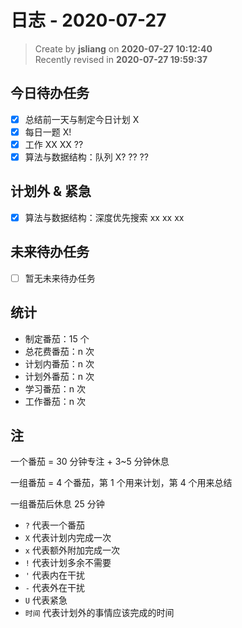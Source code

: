 日志 - 2020-07-27
===

> Create by **jsliang** on **2020-07-27 10:12:40**  
> Recently revised in **2020-07-27 19:59:37**  

## 今日待办任务

* [x] 总结前一天与制定今日计划 X
* [x] 每日一题 X!
* [x] 工作 XX XX ??
* [x] 算法与数据结构：队列 X? ?? ??

## 计划外 & 紧急

* [x] 算法与数据结构：深度优先搜索 xx xx xx

## 未来待办任务

* [ ] 暂无未来待办任务

## 统计

* 制定番茄：15 个
* 总花费番茄：n 次
* 计划内番茄：n 次
* 计划外番茄：n 次
* 学习番茄：n 次
* 工作番茄：n 次

## 注

一个番茄 = 30 分钟专注 + 3~5 分钟休息

一组番茄 = 4 个番茄，第 1 个用来计划，第 4 个用来总结

一组番茄后休息 25 分钟

* `?` 代表一个番茄
* `X` 代表计划内完成一次
* `x` 代表额外附加完成一次
* `!` 代表计划多余不需要
* `'` 代表内在干扰
* `-` 代表外在干扰
* `U` 代表紧急
* `时间` 代表计划外的事情应该完成的时间
